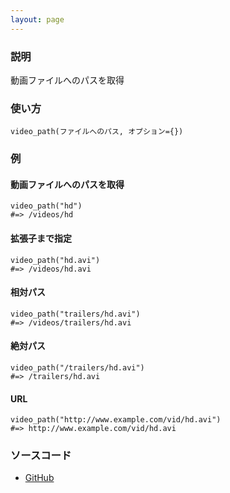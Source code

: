 ```yaml
---
layout: page
---
```


### 説明

動画ファイルへのパスを取得

### 使い方

    video_path(ファイルへのパス, オプション={})

### 例

#### 動画ファイルへのパスを取得

    video_path("hd")
    #=> /videos/hd

#### 拡張子まで指定

    video_path("hd.avi")
    #=> /videos/hd.avi

#### 相対パス

    video_path("trailers/hd.avi")
    #=> /videos/trailers/hd.avi

#### 絶対パス

    video_path("/trailers/hd.avi")
    #=> /trailers/hd.avi

#### URL

    video_path("http://www.example.com/vid/hd.avi")
    #=> http://www.example.com/vid/hd.avi

### ソースコード

- [GitHub](https://github.com/rails/rails/blob/984c3ef2775781d47efa9f541ce570daa2434a80/actionview/lib/action_view/helpers/asset_url_helper.rb#L403)
